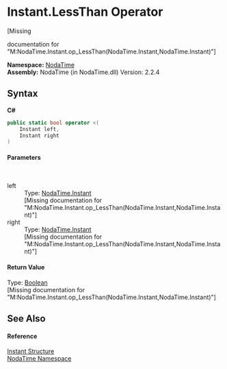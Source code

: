# Instant.LessThan Operator 
 

\[Missing <summary> documentation for "M:NodaTime.Instant.op_LessThan(NodaTime.Instant,NodaTime.Instant)"\]

**Namespace:**&nbsp;<a href="N_NodaTime">NodaTime</a><br />**Assembly:**&nbsp;NodaTime (in NodaTime.dll) Version: 2.2.4

## Syntax

**C#**<br />
``` C#
public static bool operator <(
	Instant left,
	Instant right
)
```


#### Parameters
&nbsp;<dl><dt>left</dt><dd>Type: <a href="T_NodaTime_Instant">NodaTime.Instant</a><br />\[Missing <param name="left"/> documentation for "M:NodaTime.Instant.op_LessThan(NodaTime.Instant,NodaTime.Instant)"\]</dd><dt>right</dt><dd>Type: <a href="T_NodaTime_Instant">NodaTime.Instant</a><br />\[Missing <param name="right"/> documentation for "M:NodaTime.Instant.op_LessThan(NodaTime.Instant,NodaTime.Instant)"\]</dd></dl>

#### Return Value
Type: <a href="http://msdn2.microsoft.com/en-us/library/a28wyd50" target="_blank">Boolean</a><br />\[Missing <returns> documentation for "M:NodaTime.Instant.op_LessThan(NodaTime.Instant,NodaTime.Instant)"\]

## See Also


#### Reference
<a href="T_NodaTime_Instant">Instant Structure</a><br /><a href="N_NodaTime">NodaTime Namespace</a><br />